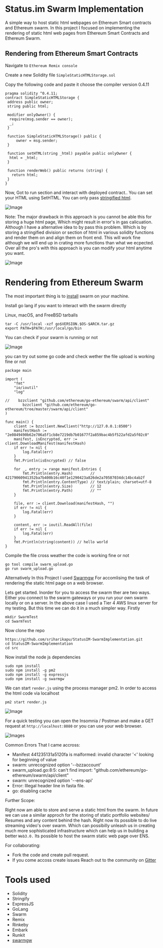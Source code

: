 # Status.im Swarm Implementation
A simple way to host static html webpages on Ethereum Smart contracts and Ethereum swarm. In this project I focused on implementing the rendering of static html web pages from Ethereum Smart Contracts and Ethereum Swarm. 

## Rendering from Ethereum Smart Contracts
Navigate to ``` Ethereum Remix console ```

Create a new Solidity file ``` SimpleStaticHTMLStorage.sol ```

Copy the following code and paste it choose the compiler version 0.4.11
```
pragma solidity ^0.4.11;
contract SimpleStaticHTMLStorage {
 address public owner;
 string public html;
 
 modifier onlyOwner() {
  require(msg.sender == owner);
  _;
 }
 
 function SimpleStaticHTMLStorage() public {
     owner = msg.sender;
 }
 
 function setHTML(string _html) payable public onlyOwner {
  html = _html;
 }
 
 function renderWeb() public returns (string) {
   return html;
 }
}
```
Now, Got to run section and interact with deployed contract..
You can set your HTML using SetHTML. You can only pass [stringified html](https://www.willpeavy.com/minifier/). 

![Image](https://github.com/sriharikapu/StatusIM-SwarmImplementation/blob/master/assets/Screen%20Shot%202018-11-16%20at%2010.28.30%20AM.png?raw=true)

Note: The major drawback in this approach is you cannot be able this for storing a huge html page, Which might result in error's in gas calicuation. Although I have a alternative idea to by pass this problem. Which is by storing a stringified division or section of html in various solidity functions and render them on and align them on front end. This will work fine although we will end up in crating more functions than what we ecpected. Over all the pro's with this approach is you can modify your html anytime you want.

![Image](https://github.com/sriharikapu/StatusIM-SwarmImplementation/blob/master/assets/skelton.gif?style=center)

# Rendering from Ethereum Swarm

The most important thing is to [install](https://swarm-guide.readthedocs.io/en/latest/installation.html) swarm on your machine.

Install go lang if you want to interact with the swarm directly

Linux, macOS, and FreeBSD tarballs
```
tar -C /usr/local -xzf go$VERSION.$OS-$ARCH.tar.gz
export PATH=$PATH:/usr/local/go/bin
```
You can check if your swarm is running or not 

![Image](https://github.com/sriharikapu/StatusIM-SwarmImplementation/blob/master/assets/Screen%20Shot%202018-11-16%20at%2011.02.59%20AM.png?raw=true)

you can try out some go code and check wether the file upload is working fine or not
```
package main

import (
    "fmt"
    "io/ioutil"
    "log"

//    bzzclient "github.com/ethereum/go-ethereum/swarm/api/client"
        bzzclient "github.com/ethereum/go-ethereum/tree/master/swarm/api/client"
)

func main() {
    client := bzzclient.NewClient("http://127.0.0.1:8500")
    manifestHash := "2e0849490b62e706a5f1cb8e7219db7b01677f2a859bac4b5f522afd2a5f02c0"
    manifest, isEncrypted, err := client.DownloadManifest(manifestHash)
    if err != nil {
        log.Fatal(err)
    }
    fmt.Println(isEncrypted) // false

    for _, entry := range manifest.Entries {
        fmt.Println(entry.Hash)        // 42179060941352ba7b400b16c40f1e1290423a826de2a70587034dc14bc4ab2f
        fmt.Println(entry.ContentType) // text/plain; charset=utf-8
        fmt.Println(entry.Size)        // 12
        fmt.Println(entry.Path)        // ""
    }

    file, err := client.Download(manifestHash, "")
    if err != nil {
        log.Fatal(err)
    }

    content, err := ioutil.ReadAll(file)
    if err != nil {
        log.Fatal(err)
    }
    fmt.Println(string(content)) // hello world
}
```
Compile the file cross weather the code is working fine or not
```
go tool compile swarm_upload.go 
go run swarm_upload.go
```

Alternatively In this Project I used [Swarmgw](https://www.npmjs.com/package/swarmgw) For accomlising the task of rendering the static html page on a web browser.

Lets get started. Inorder for you to access the swarm ther are two ways. Either you connect to the swarm gateways or you run your own swarm locally or on a server. In the above case I used a Tier 4 AWS linux server for my testing. But this time we can do it in a much simpler way. Firstly
```
mkdir SwarmTest
cd SwarmTest
```
Now clone the repo
```
https://github.com/sriharikapu/StatusIM-SwarmImplementation.git
cd StatusIM-SwarmImplementation
cd src
```
Now install the node js dependencies
```
sudo npm install
sudo npm install -g pm2 
sudo npm install -g expressjs
sudo npm install -g swarmgw
```
We can start ```render.js``` using the process manager pm2. In order to access the html code via localhost
```
pm2 start render.js
```
![Image](https://github.com/sriharikapu/StatusIM-SwarmImplementation/blob/master/assets/Screen%20Shot%202018-11-16%20at%202.33.00%20PM.png?raw=true)

For a quick testing you can open the Insomnia / Postman and make a GET request at ```http://localhost:8080``` or you can use your web browser.

![Images](https://github.com/sriharikapu/StatusIM-SwarmImplementation/blob/master/assets/Screen%20Shot%202018-11-16%20at%202.36.36%20PM.png?raw=true)

Common Errors That I came accross: 
- Manifest 441235131a5120fa is malformed: invalid character '<' looking for beginning of value
- swarm: unrecognized option '--bzzaccount'
- swarm_upload.go:8:5: can't find import: "github.com/ethereum/go-ethereum/swarm/api/client"
- swarm: unrecognized option '--ens-api'
- Error: Illegal header line in fasta file.
- go: disabling cache


Further Scope: 

Right now am able to store and serve a static html from the swarm. In future we can use a similar approch for the storing of static portfolio websites/ Resumes and any content behind the hash. Right now its possible to do live streaming video's over swarm. Which can possibilly unleash us in creating much more sophisticated infrastructure which can help us in building a better `Web3.0.` Its possible to host the swarm static web page over ENS. 


For collaborating: 
- Fork the code and create pull request.
- If you come accoss create issues Reach out to the community on [Gitter](https://gitter.im/ethereum/swarm)


# Tools used
- Solidity
- Stringify
- ExpressJS
- GoLang
- Swarm
- Remix
- Rinkeby
- Embark
- Runkit
- [swarmgw](https://www.npmjs.com/package/swarmgw)

